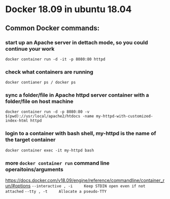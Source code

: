 # Docker 18.09 in ubuntu 18.04
## Common Docker commands:
### start up an Apache server in dettach mode, so you could continue your work
`docker container run -d -it -p 8080:80 httpd`
### check what containers are running
`docker contianer ps / docker ps`
### sync a folder/file in Apache httpd server container with a folder/file on host machine
`docker container run -d -p 8080:80 -v $(pwd)://usr/local/apache2/htdocs -name my-httpd-with-customized-index-html httpd`
### login to a container with bash shell, my-httpd is the name of the target container
`docker container exec -it my-httpd bash`
### more `docker container run` command line operaitoins/arguments
https://docs.docker.com/v18.09/engine/reference/commandline/container_run/#options
`--interactive , -i		Keep STDIN open even if not attached`
`--tty , -t		Allocate a pseudo-TTY`